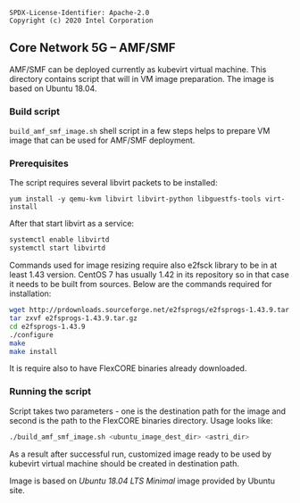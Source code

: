 ```text
SPDX-License-Identifier: Apache-2.0
Copyright (c) 2020 Intel Corporation
```

## Core Network 5G – AMF/SMF
AMF/SMF can be deployed currently as kubevirt virtual machine. This directory contains script that will in VM image preparation. The image is based on Ubuntu 18.04.

### Build script
`build_amf_smf_image.sh` shell script in a few steps helps to prepare VM image that can be used for AMF/SMF deployment.

### Prerequisites
The script requires several libvirt packets to be installed:

`yum install -y qemu-kvm libvirt libvirt-python libguestfs-tools virt-install`

After that start libvirt as a service:

```sh
systemctl enable libvirtd
systemctl start libvirtd
```

Commands used for image resizing require also e2fsck library to be in at least 1.43 version. CentOS 7 has usually 1.42 in its repository so in that case it needs to be built from sources. Below are the commands required for installation:

```sh
wget http://prdownloads.sourceforge.net/e2fsprogs/e2fsprogs-1.43.9.tar.gz
tar zxvf e2fsprogs-1.43.9.tar.gz
cd e2fsprogs-1.43.9
./configure
make
make install
```

It is require also to have FlexCORE binaries already downloaded.

### Running the script
Script takes two parameters - one is the destination path for the image and second is the path to the FlexCORE binaries directory. Usage looks like:

```sh
./build_amf_smf_image.sh <ubuntu_image_dest_dir> <astri_dir>
```

As a result after successful run, customized image ready to be used by kubevirt virtual machine should be created in destination path.

Image is based on *Ubuntu 18.04 LTS Minimal* image provided by Ubuntu site.
